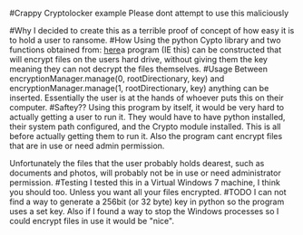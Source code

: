 #Crappy Cryptolocker example
Please dont attempt to use this maliciously

#Why 
I decided to create this as a terrible proof of concept of how
easy it is to hold a user to ransome.
#How
Using the python Cypto library and two functions obtained from: [here](http://eli.thegreenplace.net/2010/06/25/aes-encryption-of-files-in-python-with-pycrypto
)a program (IE this) can be constructed that will encrypt files on the users hard drive, without giving them the key
meaning they can not decrypt the files themselves.
#Usage
Between
	 encryptionManager.manage(0, rootDirectionary, key)
and 	
	encryptionManager.manage(1, rootDirectionary, key)
anything can be inserted. Essentially the user is at the hands of whoever puts 
this on their computer.
#Saftey??
Using this program by itself, it would be very hard to actually getting a user
to run it. They would have to have python installed, their system path configured,
and the Crypto module installed. This is all before actually getting them to run it.
Also the program cant encrypt files that are in use or need admin permission. 

Unfortunately the files that the user probably holds dearest, such as documents and photos,
will probably not be in use or need administrator permission.
#Testing
I tested this in a Virtual Windows 7 machine, I think you should too. 
Unless you want all your files encrypted.
#TODO
I can not find a way to generate a 256bit (or 32 byte) key in python so the
program uses a set key.
Also if I found a way to stop the Windows processes so I could encrypt files in
use it would be "nice".
